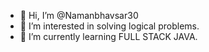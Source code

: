 - 👋 Hi, I’m @Namanbhavsar30
- 👀 I’m interested in solving logical problems.
- 🌱 I’m currently learning FULL STACK JAVA.


<!---
Namanbhavsar30/Namanbhavsar30 is a ✨ special ✨ repository because its `README.md` (this file) appears on your GitHub profile.
You can click the Preview link to take a look at your changes.
--->
